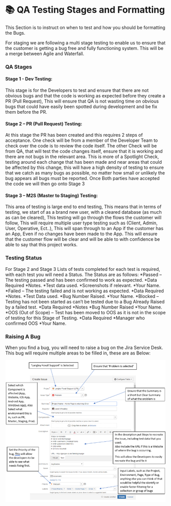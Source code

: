 ﻿# 📚 QA Testing Stages and Formatting

This Section is to instruct on when to test and how you should be formatting the Bugs.

For staging we are following a multi stage testing to enable us to ensure that the customer is getting a bug free and fully functioning system. This will be a merge between Agile and Waterfall.
		
### QA Stages
										
#### Stage 1 - Dev Testing:
This stage is for the Developers to test and ensure that there are not obvious bugs and that the code is working as expected before they create a PR (Pull Request), This will ensure that QA is not wasting time on obvious bugs that could have easily been spotted during development and be fix them before the PR.
												
#### Stage 2 – PR (Pull Request) Testing:
At this stage the PR has been created and this requires 2 steps of acceptance.
One check will be from a member of the Developer Team to check over the code is to review the code itself. 
The other Check will be from QA, that will test the code changes itself, ensure that it is working and there are not bugs in the relevant area. This is more of a Spotlight Check, testing around each change that has been made and near areas that could be affected by this change, this will have a high density of testing to ensure that we catch as many bugs as possible, no matter how small or unlikely the bug appears all bugs must be reported.
Once Both parties have accepted the code we will then go onto Stage 3
												
#### Stage 3 – M2S (Master to Staging) Testing:
This area of testing is large end to end testing, This means that in terms of testing, we start of as a brand new user, with a cleared database (as much as can be cleared), This testing will go through the flows the customer will follow, This will require multiple user type testing such as (Client, Admin, User, Operative, Ect..), This will span through to an App if the customer has an App, Even if no changes have been made to the App. This will ensure that the customer flow will be clear and will be able to with confidence be able to say that this project works.

### Testing Status

For Stage 2 and Stage 3 Lists of tests completed for each test is required, with each test you will need a Status. The Status are as follows:
*Passed – The testing passed and has been confirmed to work as expected.
	*Data Required 
		*Notes.
		*Test data used.
		*Screenshots if relevant.
		*Your Name.
*Failed – The testing failed and is not working as expected.
	*Data Required
		*Notes.
		*Test Data used.
		*Bug Number Raised.
		*Your Name.
*Blocked – Testing has not been started as can’t be tested due to a Bug Already Raised by a failed test.
	*Data Required
		*Notes
		*Bug Number Raised
		*Your Name.
*OOS (Out of Scope) – Test has been moved to OOS as it is not in the scope of testing for this Stage of Testing.
	*Data Required
		*Manager who confirmed OOS
		*Your Name.

### Raising A Bug

When you find a bug, you will need to raise a bug on the Jira Service Desk.
This bug will require multiple areas to be filled in, these are as Below:

![Jira Bug Raising](images/jira/raising-bugs.PNG)